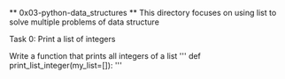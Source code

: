 ** 0x03-python-data_structures **
This directory focuses on using list to solve multiple problems of data structure

Task 0: Print a list of integers

Write a function that prints all integers of a list 
'''
def print_list_integer(my_list=[]):
'''
